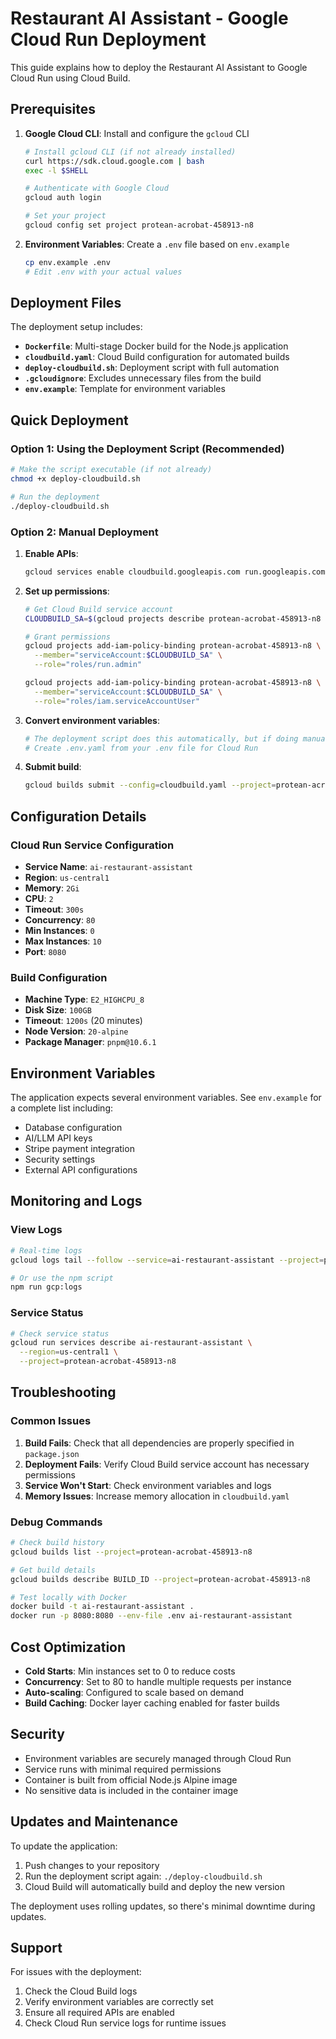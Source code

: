 # Restaurant AI Assistant - Google Cloud Run Deployment

This guide explains how to deploy the Restaurant AI Assistant to Google Cloud Run using Cloud Build.

## Prerequisites

1. **Google Cloud CLI**: Install and configure the `gcloud` CLI

   ```bash
   # Install gcloud CLI (if not already installed)
   curl https://sdk.cloud.google.com | bash
   exec -l $SHELL

   # Authenticate with Google Cloud
   gcloud auth login

   # Set your project
   gcloud config set project protean-acrobat-458913-n8
   ```

2. **Environment Variables**: Create a `.env` file based on `env.example`
   ```bash
   cp env.example .env
   # Edit .env with your actual values
   ```

## Deployment Files

The deployment setup includes:

- **`Dockerfile`**: Multi-stage Docker build for the Node.js application
- **`cloudbuild.yaml`**: Cloud Build configuration for automated builds
- **`deploy-cloudbuild.sh`**: Deployment script with full automation
- **`.gcloudignore`**: Excludes unnecessary files from the build
- **`env.example`**: Template for environment variables

## Quick Deployment

### Option 1: Using the Deployment Script (Recommended)

```bash
# Make the script executable (if not already)
chmod +x deploy-cloudbuild.sh

# Run the deployment
./deploy-cloudbuild.sh
```

### Option 2: Manual Deployment

1. **Enable APIs**:

   ```bash
   gcloud services enable cloudbuild.googleapis.com run.googleapis.com containerregistry.googleapis.com
   ```

2. **Set up permissions**:

   ```bash
   # Get Cloud Build service account
   CLOUDBUILD_SA=$(gcloud projects describe protean-acrobat-458913-n8 --format="value(projectNumber)")@cloudbuild.gserviceaccount.com

   # Grant permissions
   gcloud projects add-iam-policy-binding protean-acrobat-458913-n8 \
     --member="serviceAccount:$CLOUDBUILD_SA" \
     --role="roles/run.admin"

   gcloud projects add-iam-policy-binding protean-acrobat-458913-n8 \
     --member="serviceAccount:$CLOUDBUILD_SA" \
     --role="roles/iam.serviceAccountUser"
   ```

3. **Convert environment variables**:

   ```bash
   # The deployment script does this automatically, but if doing manually:
   # Create .env.yaml from your .env file for Cloud Run
   ```

4. **Submit build**:
   ```bash
   gcloud builds submit --config=cloudbuild.yaml --project=protean-acrobat-458913-n8
   ```

## Configuration Details

### Cloud Run Service Configuration

- **Service Name**: `ai-restaurant-assistant`
- **Region**: `us-central1`
- **Memory**: `2Gi`
- **CPU**: `2`
- **Timeout**: `300s`
- **Concurrency**: `80`
- **Min Instances**: `0`
- **Max Instances**: `10`
- **Port**: `8080`

### Build Configuration

- **Machine Type**: `E2_HIGHCPU_8`
- **Disk Size**: `100GB`
- **Timeout**: `1200s` (20 minutes)
- **Node Version**: `20-alpine`
- **Package Manager**: `pnpm@10.6.1`

## Environment Variables

The application expects several environment variables. See `env.example` for a complete list including:

- Database configuration
- AI/LLM API keys
- Stripe payment integration
- Security settings
- External API configurations

## Monitoring and Logs

### View Logs

```bash
# Real-time logs
gcloud logs tail --follow --service=ai-restaurant-assistant --project=protean-acrobat-458913-n8

# Or use the npm script
npm run gcp:logs
```

### Service Status

```bash
# Check service status
gcloud run services describe ai-restaurant-assistant \
  --region=us-central1 \
  --project=protean-acrobat-458913-n8
```

## Troubleshooting

### Common Issues

1. **Build Fails**: Check that all dependencies are properly specified in `package.json`
2. **Deployment Fails**: Verify Cloud Build service account has necessary permissions
3. **Service Won't Start**: Check environment variables and logs
4. **Memory Issues**: Increase memory allocation in `cloudbuild.yaml`

### Debug Commands

```bash
# Check build history
gcloud builds list --project=protean-acrobat-458913-n8

# Get build details
gcloud builds describe BUILD_ID --project=protean-acrobat-458913-n8

# Test locally with Docker
docker build -t ai-restaurant-assistant .
docker run -p 8080:8080 --env-file .env ai-restaurant-assistant
```

## Cost Optimization

- **Cold Starts**: Min instances set to 0 to reduce costs
- **Concurrency**: Set to 80 to handle multiple requests per instance
- **Auto-scaling**: Configured to scale based on demand
- **Build Caching**: Docker layer caching enabled for faster builds

## Security

- Environment variables are securely managed through Cloud Run
- Service runs with minimal required permissions
- Container is built from official Node.js Alpine image
- No sensitive data is included in the container image

## Updates and Maintenance

To update the application:

1. Push changes to your repository
2. Run the deployment script again: `./deploy-cloudbuild.sh`
3. Cloud Build will automatically build and deploy the new version

The deployment uses rolling updates, so there's minimal downtime during updates.

## Support

For issues with the deployment:

1. Check the Cloud Build logs
2. Verify environment variables are correctly set
3. Ensure all required APIs are enabled
4. Check Cloud Run service logs for runtime issues
